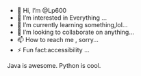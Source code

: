 - 👋 Hi, I’m @Lp600
- 👀 I’m interested in Everything ...
- 🌱 I’m currently learning something,lol...
- 💞️ I’m looking to collaborate on anything...
- 📫 How to reach me , sorry...
- ⚡ Fun fact:accessibility ...

<!---
Lp600/Lp600 is a ✨ special ✨ repository because its `README.md` (this file) appears on your GitHub profile.
You can click the Preview link to take a look at your changes.
--->
Java is awesome.
Python is cool.
